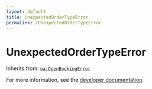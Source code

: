 ```yaml
---
layout: default
title: UnexpectedOrderTypeError
permalink: /UnexpectedOrderTypeError
---
```


# UnexpectedOrderTypeError


Inherits from: [`oa:OpenBookingError`](https://openactive.io/OpenBookingError)

For more information, see the [developer documentation](https://developer.openactive.io/data-model/types/).